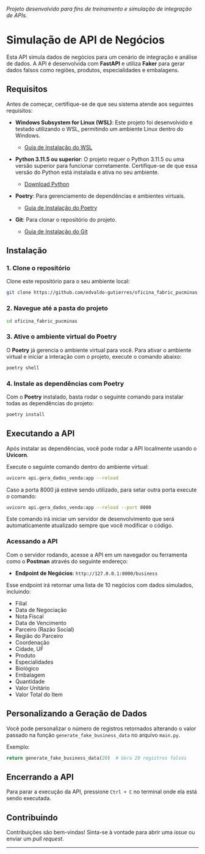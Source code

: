 _Projeto desenvolvido para fins de treinamento e simulação de integração de APIs._

# Simulação de API de Negócios

Esta API simula dados de negócios para um cenário de integração e análise de dados. A API é desenvolvida com **FastAPI** e utiliza **Faker** para gerar dados falsos como regiões, produtos, especialidades e embalagens.

## Requisitos

Antes de começar, certifique-se de que seu sistema atende aos seguintes requisitos:

- **Windows Subsystem for Linux (WSL)**: Este projeto foi desenvolvido e testado utilizando o WSL, permitindo um ambiente Linux dentro do Windows.
  - [Guia de Instalação do WSL](https://docs.microsoft.com/pt-br/windows/wsl/install)

- **Python 3.11.5 ou superior**: O projeto requer o Python 3.11.5 ou uma versão superior para funcionar corretamente. Certifique-se de que essa versão do Python está instalada e ativa no seu ambiente.
  - [Download Python](https://www.python.org/downloads/)

- **Poetry**: Para gerenciamento de dependências e ambientes virtuais.
  - [Guia de Instalação do Poetry](https://python-poetry.org/docs/#installation)

- **Git**: Para clonar o repositório do projeto.
  - [Guia de Instalação do Git](https://git-scm.com/book/en/v2/Getting-Started-Installing-Git)


## Instalação

### 1. Clone o repositório

Clone este repositório para o seu ambiente local:

```bash
git clone https://github.com/edvaldo-gutierres/oficina_fabric_pucminas
```

### 2. Navegue até a pasta do projeto

```bash
cd oficina_fabric_pucminas
```

### 3. Ative o ambiente virtual do Poetry

O **Poetry** já gerencia o ambiente virtual para você. Para ativar o ambiente virtual e iniciar a interação com o projeto, execute o comando abaixo:

```bash
poetry shell
```

### 4. Instale as dependências com Poetry

Com o **Poetry** instalado, basta rodar o seguinte comando para instalar todas as dependências do projeto:

```bash
poetry install
```

## Executando a API

Após instalar as dependências, você pode rodar a API localmente usando o **Uvicorn**.

Execute o seguinte comando dentro do ambiente virtual:

```bash
uvicorn api.gera_dados_venda:app --reload
```

Caso a porta 8000 já esteve sendo utilizado, para setar outra porta execute o comando:

```bash
uvicorn api.gera_dados_venda:app --reload --port 8080
```

Este comando irá iniciar um servidor de desenvolvimento que será automaticamente atualizado sempre que você modificar o código.

### Acessando a API

Com o servidor rodando, acesse a API em um navegador ou ferramenta como o **Postman** através do seguinte endereço:

- **Endpoint de Negócios**: `http://127.0.0.1:8000/business`

Esse endpoint irá retornar uma lista de 10 negócios com dados simulados, incluindo:

- Filial
- Data de Negociação
- Nota Fiscal
- Data de Vencimento
- Parceiro (Razão Social)
- Região do Parceiro
- Coordenação
- Cidade, UF
- Produto
- Especialidades
- Biológico
- Embalagem
- Quantidade
- Valor Unitário
- Valor Total do Item

## Personalizando a Geração de Dados

Você pode personalizar o número de registros retornados alterando o valor passado na função `generate_fake_business_data` no arquivo `main.py`.

Exemplo:

```python
return generate_fake_business_data(20)  # Gera 20 registros falsos
```

## Encerrando a API

Para parar a execução da API, pressione `Ctrl + C` no terminal onde ela está sendo executada.

## Contribuindo

Contribuições são bem-vindas! Sinta-se à vontade para abrir uma _issue_ ou enviar um _pull request_.

---

